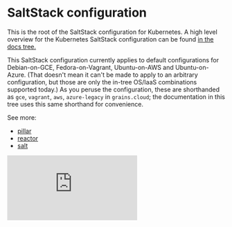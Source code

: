 # SaltStack configuration

This is the root of the SaltStack configuration for Kubernetes. A high
level overview for the Kubernetes SaltStack configuration can be found [in the docs tree.](https://kubernetes.io/docs/admin/salt.md)

This SaltStack configuration currently applies to default
configurations for Debian-on-GCE, Fedora-on-Vagrant, Ubuntu-on-AWS and
Ubuntu-on-Azure. (That doesn't mean it can't be made to apply to an
arbitrary configuration, but those are only the in-tree OS/IaaS
combinations supported today.) As you peruse the configuration, these
are shorthanded as `gce`, `vagrant`, `aws`, `azure-legacy` in `grains.cloud`;
the documentation in this tree uses this same shorthand for convenience.

See more:
* [pillar](pillar/)
* [reactor](reactor/)
* [salt](salt/)


[![Analytics](https://kubernetes-site.appspot.com/UA-36037335-10/GitHub/cluster/saltbase/README.md?pixel)]()
